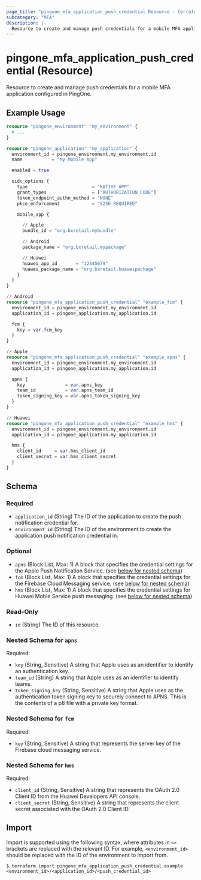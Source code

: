 ```yaml
---
page_title: "pingone_mfa_application_push_credential Resource - terraform-provider-pingone"
subcategory: "MFA"
description: |-
  Resource to create and manage push credentials for a mobile MFA application configured in PingOne.
---
```


# pingone_mfa_application_push_credential (Resource)

Resource to create and manage push credentials for a mobile MFA application configured in PingOne.

## Example Usage

```terraform
resource "pingone_environment" "my_environment" {
  # ...
}

resource "pingone_application" "my_application" {
  environment_id = pingone_environment.my_environment.id
  name           = "My Mobile App"

  enabled = true

  oidc_options {
    type                        = "NATIVE_APP"
    grant_types                 = ["AUTHORIZATION_CODE"]
    token_endpoint_authn_method = "NONE"
    pkce_enforcement            = "S256_REQUIRED"

    mobile_app {

      // Apple
      bundle_id = "org.bxretail.mybundle"

      // Android
      package_name = "org.bxretail.mypackage"

      // Huawei
      huawei_app_id       = "12345679"
      huawei_package_name = "org.bxretail.huaweipackage"
    }
  }
}

// Android
resource "pingone_mfa_application_push_credential" "example_fcm" {
  environment_id = pingone_environment.my_environment.id
  application_id = pingone_application.my_application.id

  fcm {
    key = var.fcm_key
  }
}

// Apple
resource "pingone_mfa_application_push_credential" "example_apns" {
  environment_id = pingone_environment.my_environment.id
  application_id = pingone_application.my_application.id

  apns {
    key               = var.apns_key
    team_id           = var.apns_team_id
    token_signing_key = var.apns_token_signing_key
  }
}

// Huawei
resource "pingone_mfa_application_push_credential" "example_hms" {
  environment_id = pingone_environment.my_environment.id
  application_id = pingone_application.my_application.id

  hms {
    client_id     = var.hms_client_id
    client_secret = var.hms_client_secret
  }
}
```

<!-- schema generated by tfplugindocs -->
## Schema

### Required

- `application_id` (String) The ID of the application to create the push notification credential for.
- `environment_id` (String) The ID of the environment to create the application push notification credential in.

### Optional

- `apns` (Block List, Max: 1) A block that specifies the credential settings for the Apple Push Notification Service. (see [below for nested schema](#nestedblock--apns))
- `fcm` (Block List, Max: 1) A block that specifies the credential settings for the Firebase Cloud Messaging service. (see [below for nested schema](#nestedblock--fcm))
- `hms` (Block List, Max: 1) A block that specifies the credential settings for Huawei Moble Service push messaging. (see [below for nested schema](#nestedblock--hms))

### Read-Only

- `id` (String) The ID of this resource.

<a id="nestedblock--apns"></a>
### Nested Schema for `apns`

Required:

- `key` (String, Sensitive) A string that Apple uses as an identifier to identify an authentication key.
- `team_id` (String) A string that Apple uses as an identifier to identify teams.
- `token_signing_key` (String, Sensitive) A string that Apple uses as the authentication token signing key to securely connect to APNS. This is the contents of a p8 file with a private key format.


<a id="nestedblock--fcm"></a>
### Nested Schema for `fcm`

Required:

- `key` (String, Sensitive) A string that represents the server key of the Firebase cloud messaging service.


<a id="nestedblock--hms"></a>
### Nested Schema for `hms`

Required:

- `client_id` (String, Sensitive) A string that represents the OAuth 2.0 Client ID from the Huawei Developers API console.
- `client_secret` (String, Sensitive) A string that represents the client secret associated with the OAuth 2.0 Client ID.

## Import

Import is supported using the following syntax, where attributes in `<>` brackets are replaced with the relevant ID.  For example, `<environment_id>` should be replaced with the ID of the environment to import from.

```shell
$ terraform import pingone_mfa_application_push_credential.example <environment_id>/<application_id>/<push_credential_id>
```
